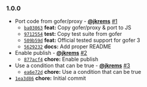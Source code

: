 ### 1.0.0

* Port code from gofer/proxy - **[@jkrems](https://github.com/jkrems)** [#1](https://github.com/groupon/gofer-proxy/pull/1)
  - [`ba03063`](https://github.com/groupon/gofer-proxy/commit/ba03063ad88bb5cbd4718784c30cade2485261f1) **feat:** Copy gofer/proxy & port to JS
  - [`9712554`](https://github.com/groupon/gofer-proxy/commit/9712554583d6b2bc038194d66aa5b89458ef6756) **test:** Copy test suite from gofer
  - [`509b59d`](https://github.com/groupon/gofer-proxy/commit/509b59d19c2ead051d26a7d164d69597d549a46c) **feat:** Official tested support for gofer 3
  - [`5629232`](https://github.com/groupon/gofer-proxy/commit/5629232b28a12b003c14723ccb2a3da085c78197) **docs:** Add proper README
* Enable publish - **[@jkrems](https://github.com/jkrems)** [#2](https://github.com/groupon/gofer-proxy/pull/2)
  - [`877acf4`](https://github.com/groupon/gofer-proxy/commit/877acf48f580eb7717ab8cdc51c476fd391ccc05) **chore:** Enable publish
* Use a condition that can be true - **[@jkrems](https://github.com/jkrems)** [#3](https://github.com/groupon/gofer-proxy/pull/3)
  - [`ea6e72d`](https://github.com/groupon/gofer-proxy/commit/ea6e72ddb0c23f3cb961979912310f8d0806d118) **chore:** Use a condition that can be true
* [`1ea3d86`](https://github.com/groupon/gofer-proxy/commit/1ea3d8620a824ccfa8f5b92a794bce4816232caa) **chore:** Initial commit
